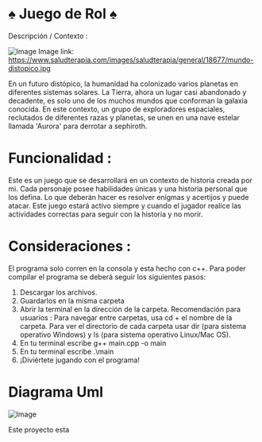 # ♠️ Juego de Rol ♠️
Descripción / Contexto : 

![Image](ç.jpg)
Image link: https://www.saludterapia.com/images/saludterapia/general/18677/mundo-distopico.jpg

En un futuro distópico, la humanidad ha colonizado varios planetas en diferentes sistemas solares. La Tierra, ahora un lugar casi abandonado y decadente, es solo uno de los muchos mundos que conforman la galaxia conocida. En este contexto, un grupo de exploradores espaciales, reclutados de diferentes razas y planetas, se unen en una nave estelar llamada 'Aurora' para derrotar a sephiroth. 

# Funcionalidad : 
Este es un juego que se desarrollará en un contexto de historia creada por mi. Cada personaje posee habilidades únicas y una historia personal que los defina. Lo que deberán hacer es resolver enígmas y acertijos y puede atacar. Este juego estará activo siempre y cuando el jugador realice las actividades correctas para seguir con la historia y no morir.  

# Consideraciones : 
El programa solo corren en la consola y esta hecho con c++. Para poder compilar el programa se deberá seguir los siguientes pasos: 
  1. Descargar los archivos.
  2. Guardarlos en la misma carpeta
  3. Abrir la terminal en la dirección de la carpeta.
     Recomendación para usuarios :
     Para navegar entre carpetas, usa cd + el nombre de la carpeta. Para ver el directorio de cada carpeta usar dir (para sistema operativo Windows) y ls (para sistema operativo Linux/Mac OS).
  4. En tu terminal escribe g++ main.cpp -o main
  5. En tu terminal escribe .\main
  6. ¡Diviértete jugando con el programa!

# Diagrama Uml
![Image]()




Este proyecto esta 

